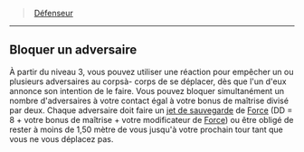 ﻿---
!GenericItem
Id: fighter_defender_hd.md#bloquer-un-adversaire
ParentLink: fighter_defender_hd.md#défenseur
Name: Bloquer un adversaire
ParentName: Défenseur
NameLevel: 2
Attributes:
  Name: Bloquer un adversaire
  Markdown: >+
    ## <!--Name-->Bloquer un adversaire<!--/Name-->


    À partir du niveau 3, vous pouvez utiliser une réaction pour empêcher un ou plusieurs adversaires au corpsà- corps de se déplacer, dès que l'un d'eux annonce son intention de le faire. Vous pouvez bloquer simultanément un nombre d'adversaires à votre contact égal à votre bonus de maîtrise divisé par deux. Chaque adversaire doit faire un [jet de sauvegarde](hd_abilities_jets_de_sauvegarde.md) de [Force](hd_abilities_strength.md) (DD = 8 + votre bonus de maîtrise + votre modificateur de [Force](hd_abilities_strength.md)) ou être obligé de rester à moins de 1,50 mètre de vous jusqu'à votre prochain tour tant que vous ne vous déplacez pas.

AttributesDictionary: >+
  Name: Bloquer un adversaire

  Markdown: >+

    ## <!--Name-->Bloquer un adversaire<!--/Name-->





    À partir du niveau 3, vous pouvez utiliser une réaction pour empêcher un ou plusieurs adversaires au corpsà- corps de se déplacer, dès que l'un d'eux annonce son intention de le faire. Vous pouvez bloquer simultanément un nombre d'adversaires à votre contact égal à votre bonus de maîtrise divisé par deux. Chaque adversaire doit faire un [jet de sauvegarde](hd_abilities_jets_de_sauvegarde.md) de [Force](hd_abilities_strength.md) (DD = 8 + votre bonus de maîtrise + votre modificateur de [Force](hd_abilities_strength.md)) ou être obligé de rester à moins de 1,50 mètre de vous jusqu'à votre prochain tour tant que vous ne vous déplacez pas.



---
> [Défenseur](hd_fighter_defender.md)

---

## Bloquer un adversaire

À partir du niveau 3, vous pouvez utiliser une réaction pour empêcher un ou plusieurs adversaires au corpsà- corps de se déplacer, dès que l'un d'eux annonce son intention de le faire. Vous pouvez bloquer simultanément un nombre d'adversaires à votre contact égal à votre bonus de maîtrise divisé par deux. Chaque adversaire doit faire un [jet de sauvegarde](hd_abilities_jets_de_sauvegarde.md) de [Force](hd_abilities_strength.md) (DD = 8 + votre bonus de maîtrise + votre modificateur de [Force](hd_abilities_strength.md)) ou être obligé de rester à moins de 1,50 mètre de vous jusqu'à votre prochain tour tant que vous ne vous déplacez pas.


